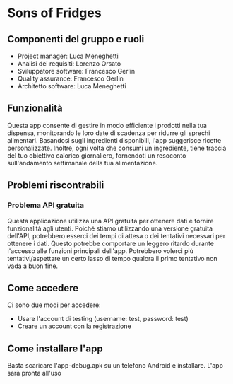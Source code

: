 # Sons of Fridges

## Componenti del gruppo e ruoli

- Project manager: Luca Meneghetti
- Analisi dei requisiti: Lorenzo Orsato
- Sviluppatore software: Francesco Gerlin
- Quality assurance: Francesco Gerlin
- Architetto software: Luca Meneghetti

## Funzionalità 

Questa app consente di gestire in modo efficiente i prodotti nella tua dispensa, monitorando le loro date di scadenza per ridurre gli sprechi alimentari. Basandosi sugli ingredienti disponibili, l'app suggerisce ricette personalizzate. Inoltre, ogni volta che consumi un ingrediente, tiene traccia del tuo obiettivo calorico giornaliero, fornendoti un resoconto sull'andamento settimanale della tua alimentazione.

## Problemi riscontrabili

### Problema API gratuita
Questa applicazione utilizza una API gratuita per ottenere dati e fornire funzionalità agli utenti. Poiché stiamo utilizzando una versione gratuita dell'API, potrebbero esserci dei tempi di attesa o dei tentativi necessari per ottenere i dati. Questo potrebbe comportare un leggero ritardo durante l'accesso alle funzioni principali dell'app. Potrebbero volerci più tentativi/aspettare un certo lasso di tempo qualora il primo tentativo non vada a buon fine.

## Come accedere
Ci sono due modi per accedere:
- Usare l'account di testing (username: test, password: test)
- Creare un account con la registrazione

## Come installare l'app
Basta scaricare l'app-debug.apk su un telefono Android e installare. L'app sarà pronta all'uso 
  
